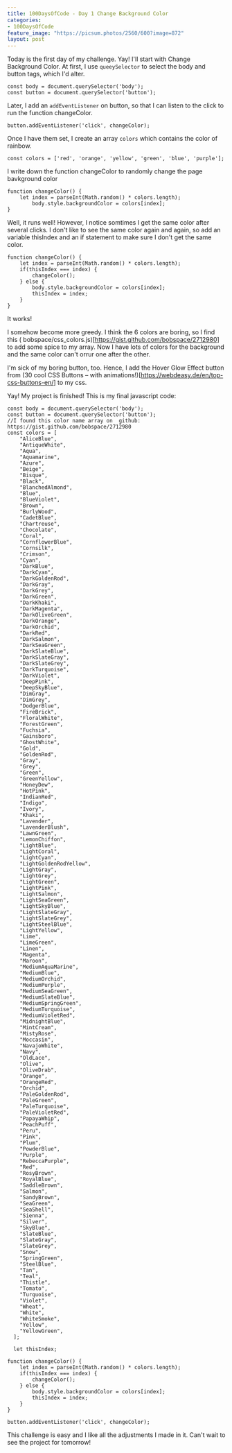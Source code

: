```yaml
---
title: 100DaysOfCode - Day 1 Change Background Color
categories:
- 100DaysOfCode
feature_image: "https://picsum.photos/2560/600?image=872"
layout: post
---
```


Today is the first day of my challenge. Yay! I'll start with Change Background Color. At first, I use `queeySelector` to select the body and button tags, which I'd alter. 

```
const body = document.querySelector('body');
const button = document.querySelector('button');
```

Later, I add an `addEventListener` on button, so that I can listen to the click to run the function changeColor.

```
button.addEventListener('click', changeColor);
```

Once I have them set, I create an array `colors` which contains the color of rainbow.

```
const colors = ['red', 'orange', 'yellow', 'green', 'blue', 'purple'];
```

I write down the function changeColor to randomly change the page bavkground color

```
function changeColor() {
    let index = parseInt(Math.random() * colors.length);  
        body.style.backgroundColor = colors[index];
}
```

Well, it runs well! However, I notice somtimes I get the same color after several clicks. I don't like to see the same color again and again, so add an variable thisIndex and an if statement to make sure I don't get the same color.

```
function changeColor() {
    let index = parseInt(Math.random() * colors.length);
    if(thisIndex === index) {
        changeColor();
    } else {
        body.style.backgroundColor = colors[index];
        thisIndex = index;
    } 
}
```

It works!

I somehow become more greedy. I think the 6 colors are boring, so I find this ( bobspace/css_colors.js)[https://gist.github.com/bobspace/2712980] to add some spice to my array. Now I have lots of colors for the background and the same color can't orrur one after the other.

I'm sick of my boring button, too. Hence, I add the Hover Glow Effect button from (30 cool CSS Buttons – with animations!)[https://webdeasy.de/en/top-css-buttons-en/] to my css.

Yay! My project is finished! This is my final javascript code:

```
const body = document.querySelector('body');
const button = document.querySelector('button');
//I found this color name array on  github: https://gist.github.com/bobspace/2712980
const colors = [
    "AliceBlue",
    "AntiqueWhite",
    "Aqua",
    "Aquamarine",
    "Azure",
    "Beige",
    "Bisque",
    "Black",
    "BlanchedAlmond",
    "Blue",
    "BlueViolet",
    "Brown",
    "BurlyWood",
    "CadetBlue",
    "Chartreuse",
    "Chocolate",
    "Coral",
    "CornflowerBlue",
    "Cornsilk",
    "Crimson",
    "Cyan",
    "DarkBlue",
    "DarkCyan",
    "DarkGoldenRod",
    "DarkGray",
    "DarkGrey",
    "DarkGreen",
    "DarkKhaki",
    "DarkMagenta",
    "DarkOliveGreen",
    "DarkOrange",
    "DarkOrchid",
    "DarkRed",
    "DarkSalmon",
    "DarkSeaGreen",
    "DarkSlateBlue",
    "DarkSlateGray",
    "DarkSlateGrey",
    "DarkTurquoise",
    "DarkViolet",
    "DeepPink",
    "DeepSkyBlue",
    "DimGray",
    "DimGrey",
    "DodgerBlue",
    "FireBrick",
    "FloralWhite",
    "ForestGreen",
    "Fuchsia",
    "Gainsboro",
    "GhostWhite",
    "Gold",
    "GoldenRod",
    "Gray",
    "Grey",
    "Green",
    "GreenYellow",
    "HoneyDew",
    "HotPink",
    "IndianRed",
    "Indigo",
    "Ivory",
    "Khaki",
    "Lavender",
    "LavenderBlush",
    "LawnGreen",
    "LemonChiffon",
    "LightBlue",
    "LightCoral",
    "LightCyan",
    "LightGoldenRodYellow",
    "LightGray",
    "LightGrey",
    "LightGreen",
    "LightPink",
    "LightSalmon",
    "LightSeaGreen",
    "LightSkyBlue",
    "LightSlateGray",
    "LightSlateGrey",
    "LightSteelBlue",
    "LightYellow",
    "Lime",
    "LimeGreen",
    "Linen",
    "Magenta",
    "Maroon",
    "MediumAquaMarine",
    "MediumBlue",
    "MediumOrchid",
    "MediumPurple",
    "MediumSeaGreen",
    "MediumSlateBlue",
    "MediumSpringGreen",
    "MediumTurquoise",
    "MediumVioletRed",
    "MidnightBlue",
    "MintCream",
    "MistyRose",
    "Moccasin",
    "NavajoWhite",
    "Navy",
    "OldLace",
    "Olive",
    "OliveDrab",
    "Orange",
    "OrangeRed",
    "Orchid",
    "PaleGoldenRod",
    "PaleGreen",
    "PaleTurquoise",
    "PaleVioletRed",
    "PapayaWhip",
    "PeachPuff",
    "Peru",
    "Pink",
    "Plum",
    "PowderBlue",
    "Purple",
    "RebeccaPurple",
    "Red",
    "RosyBrown",
    "RoyalBlue",
    "SaddleBrown",
    "Salmon",
    "SandyBrown",
    "SeaGreen",
    "SeaShell",
    "Sienna",
    "Silver",
    "SkyBlue",
    "SlateBlue",
    "SlateGray",
    "SlateGrey",
    "Snow",
    "SpringGreen",
    "SteelBlue",
    "Tan",
    "Teal",
    "Thistle",
    "Tomato",
    "Turquoise",
    "Violet",
    "Wheat",
    "White",
    "WhiteSmoke",
    "Yellow",
    "YellowGreen",
  ];

  let thisIndex;

function changeColor() {
    let index = parseInt(Math.random() * colors.length);
    if(thisIndex === index) {
        changeColor();
    } else {
        body.style.backgroundColor = colors[index];
        thisIndex = index;
    } 
}

button.addEventListener('click', changeColor);
```

This challenge is easy and I like all the adjustments I made in it. Can't wait to see the project for tomorrow!
